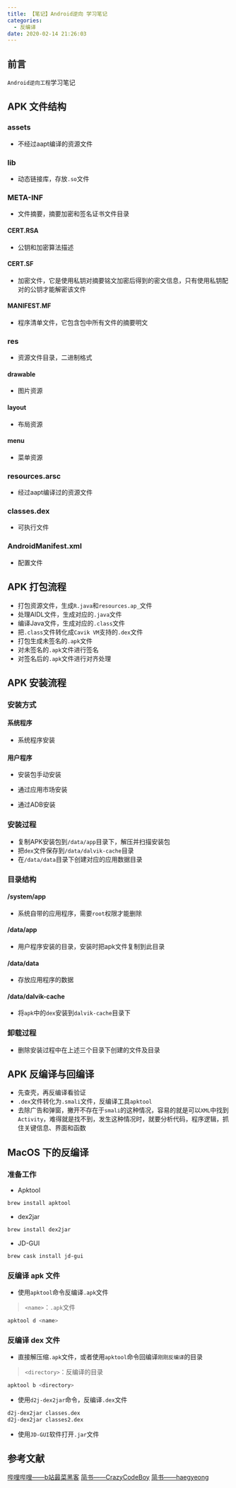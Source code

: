 ```yaml
---
title: 【笔记】Android逆向 学习笔记
categories:
  - 反编译
date: 2020-02-14 21:26:03
---
```


## 前言

`Android逆向工程`学习笔记

<!-- more -->

## APK 文件结构

### assets

- 不经过aapt编译的资源文件

### lib

- 动态链接库，存放`.so`文件

### META-INF

- 文件摘要，摘要加密和签名证书文件目录

#### CERT.RSA

- 公钥和加密算法描述

#### CERT.SF

- 加密文件，它是使用私钥对摘要铭文加密后得到的密文信息，只有使用私钥配对的公钥才能解密该文件

#### MANIFEST.MF

- 程序清单文件，它包含包中所有文件的摘要明文

### res

- 资源文件目录，二进制格式

#### drawable

- 图片资源

#### layout

- 布局资源

#### menu

- 菜单资源

### resources.arsc

- 经过aapt编译过的资源文件

### classes.dex

- 可执行文件

### AndroidManifest.xml

- 配置文件

## APK 打包流程

- 打包资源文件，生成`R.java`和`resources.ap_`文件
- 处理AIDL文件，生成对应的`.java`文件
- 编译Java文件，生成对应的`.class`文件
- 把`.class`文件转化成`Cavik VM`支持的`.dex`文件
- 打包生成未签名的`.apk`文件
- 对未签名的`.apk`文件进行签名
- 对签名后的`.apk`文件进行对齐处理

## APK 安装流程

### 安装方式

#### 系统程序

- 系统程序安装

#### 用户程序

- 安装包手动安装

- 通过应用市场安装

- 通过ADB安装

### 安装过程

- 复制APK安装包到`/data/app`目录下，解压并扫描安装包
- 把`dex`文件保存到`/data/dalvik-cache`目录
- 在`/data/data`目录下创建对应的应用数据目录

### 目录结构

#### /system/app

- 系统自带的应用程序，需要`root`权限才能删除

#### /data/app

- 用户程序安装的目录，安装时把apk文件复制到此目录

#### /data/data

- 存放应用程序的数据

#### /data/dalvik-cache

- 将`apk`中的`dex`安装到`dalvik-cache`目录下

### 卸载过程

- 删除安装过程中在上述三个目录下创建的文件及目录

## APK 反编译与回编译

- 先查壳，再反编译看验证
- `.dex`文件转化为`.smali`文件，反编译工具`apktool`
- 去除广告和弹窗，撇开不存在于`smali`的这种情况，容易的就是可以`XML`中找到`Activity`，难得就是找不到，发生这种情况时，就要分析代码，程序逻辑，抓住关键信息、界面和函数

## MacOS 下的反编译

### 准备工作

- Apktool

``` sh
brew install apktool
```

- dex2jar

``` sh
brew install dex2jar
```

- JD-GUI

``` sh
brew cask install jd-gui
```

### 反编译 apk 文件

- 使用`apktool`命令反编译`.apk`文件

> `<name>`：`.apk`文件

``` sh
apktool d <name>
```

### 反编译 dex 文件

- 直接解压缩`.apk`文件，或者使用`apktool`命令回编译`刚刚反编译`的目录

> `<directory>`：反编译的目录

``` sh
apktool b <directory>
```

- 使用`d2j-dex2jar`命令，反编译`.dex`文件

``` sh
d2j-dex2jar classes.dex
d2j-dex2jar classes2.dex
```

- 使用`JD-GUI`软件打开`.jar`文件

## 参考文献

[哔哩哔哩——b站最菜黑客](https://www.bilibili.com/video/av81328003)
[简书——CrazyCodeBoy](https://www.jianshu.com/p/48a0f9e6e51a)
[简书——haegyeong](https://www.jianshu.com/p/92a3adc1b152)


